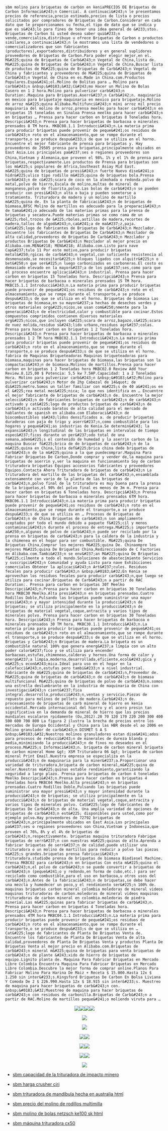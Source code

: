 
```
sbm molino para briquetas de carbón en keniaPRECIOS DE Briquetas de Carbon Informaci&#243;n Comercial. A continuaci&#243;n le presentamos precios de referencia,precio estimado,precios de lista o precios solicitados por compradores de Briquetas de Carbon.Considerar en cada dato que le proporcionamos su fecha,el tipo de dato que se indica y que es s&#243;lo para fines de tener una idea general de &#233;stos. Briquetas de Carbon Si usted desea saber qui&#233;n vende,comercializa,distribuye u ofrece Briquetas de Carbon o productos similares,a continuaci&#243;n le mostramos una lista de vendedores o comercializadores que son fabricantes (productores),exportadores,distribuidores y en general suplidores proveedores de Briquetas de Carbon.Para poder elegir mejor,en el. M&#225;quina de Briquetas de Carb&#243;n Vegetal de China,lista de. M&#225;quina de Briquetas de Carb&#243;n Vegetal de China,Buscar lista de productos de M&#225;quina de Briquetas de Carb&#243;n Vegetal de China y fabricantes y proveedores de M&#225;quina de Briquetas de Carb&#243;n Vegetal de China en es.Made in China.com.Productos Populares.Espa&#241;ol.Molino de Bolitas para … Molino para carb&#243;n &nbsp;&#0183;&#32;C&#243;mo Hacer un Molino de Bolas Casero en 1 2 hora.Molino para pulverizar carb&#243;n Duration:.Maquina para Briquetas.Aserr&#237;n Carb&#242;n. maquinaria en mexico para briquetaje maquinaria en mexico para briquetaje.Molino de arroz m&#225;quina Alibaba.Multifunci&#243;n mini arroz mil precio maquinaria del molino de arroz.prensa meelko para hacer carb&#243;n en briquetas 15 toneladas en Sinaloa Prensa meelko para hacer carb&#243;n en briquetas … Prensa para hacer carbon en briquetas 8 Toneladas hora. Descripci&#243;n Prensa para hacer briquetas de barbacoa o minerales prensados 8 TM hora. MKBC08.1.1 Introducci&#243;n.La materia prima para producir briquetas puede provenir de peque&#241;os residuos de carb&#243;n roto en el almacenamiento,que se rompe durante el transporte,o se produce despu&#233;s de que se utiliza en el horno. Encuentre el mejor fabricante de prensa para briquetas y. Hay proveedores de 29505 prensa para briquetas,principalmente ubicados en East Asia.Los principales pa&#237;ses o regiones proveedores son China,Vietnam y Alemania,que proveen el 98%，1% y el 1% de prensa para briquetas,respectivamente.Los productos de Prensa para briquetas son los m&#225;s populares de Africa,Southeast Asiay Mid East. m&#225;quina de briquetas de presi&#243;n fuerte Nuevo dise&#241;o hidr&#225;ulico tipo rodillo m&#225;quina de briquetas bola.Prensa carb&#243;n de c&#225;scara de coco en la almohada o redonda.polvo de metal,polvo de hierro,Escala de molino,multas de mineral de manganeso,polvo de fluorita,polvo.Las bolas de carb&#243;n se pueden producir con presi&#243;n alta o baja y pueden someterse a tratamiento. Trituradora de madera y un molino de martillo m&#225;quina de. En la planta de fabricaci&#243;n de briquetas de biomasa,BFSC Molino de martillos es adecuado para la preparaci&#243;n de tama&#241;o adecuado de las materias primas para la prensa de briquetas y secadora.Puede materias primas se como rama de un &#225;rbol,trozos de &#225;rboles,astillas de madera,recortes de madera,tallos de algod&#243;n,ca&#241;a de ma&#237;z,paja. Cat&#225;logo de fabricantes de Briquetas De Carb&#243;n Mezclador. Encuentre los fabricantes de Briquetas De Carb&#243;n Mezclador de alta calidad,proveedores de Briquetas De Carb&#243;n Mezclador y productos Briquetas De Carb&#243;n Mezclador al mejor precio en Alibaba.com.MEN&#218; MEN&#218; Alibaba.com.Listo para nave Cap&#237;tulo 11 Por este motivo,para producir briquetas metal&#250;rgicas de carb&#243;n vegetal,con suficiente resistencia al desmenuzado,se necesitar&#225;n bloques ligados con alquitr&#225;n o bet&#250;n que ser&#225;n luego carbonizados en carboneras.El costo es demasiado elevado en la mayor&#237;a de los pa&#237;ses,como para que el proceso encuentre aplicaci&#243;n industrial. Prensa para hacer carbon en briquetas 15 Toneladas hora. Descripci&#243;n Prensa para hacer briquetas de barbacoa o minerales prensados 15 TM hora. MKBC15.1.1 Introducci&#243;n.La materia prima para producir briquetas puede provenir de peque&#241;os residuos de carb&#243;n roto en el almacenamiento,que se rompe durante el transporte,o se produce despu&#233;s de que se utiliza en el horno. Briquetas de biomasa Las briquetas de biomasa,en su mayor&#237;a hechas de desechos verdes y otros materiales org&#225;nicos,se usan com&#250;nmente para la generaci&#243;n de electricidad,calor y combustible para cocinar.Estos compuestos comprimidos contienen diversos materiales org&#225;nicos,que incluyen c&#225;scara de arroz,bagazo,c&#225;scara de nuez molida,residuo s&#243;lido urbano,residuos agr&#237;colas. Prensa para hacer carbon en briquetas 1 2 Toneladas hora. Descripci&#243;n Prensa para hacer briquetas de barbacoa o minerales prensados 1 2 TM hora MKBC02.1.1 Introducci&#243;n.La materia prima para producir briquetas puede provenir de peque&#241;os residuos de carb&#243;n roto en el almacenamiento,que se rompe durante el transporte,o se produce despu&#233;s de que se utiliza en el horno. fabrica de Maquinas Briqueteadoras Maquinas briqueteadoras para biomasa,maquinas para hacer briquetas de biomasa,las briquetas son la compactaci&#243;n de biomasa.Molinos de martillos.Prensa para hacer carbon en briquetas 1 2 Toneladas hora MKBC02.0 Review Add Your Review.8.125,00 $ Potencia: 5,5 kw 7.5HP.Capacidad: 1 a 2 Toneladas Hora. Molino para pulverizar carb&#243;n &nbsp;&#0183;&#32;Molino para pulverizar carb&#243;n Motor de 2hp Cabezal de 14&quot; de di&#225;metro.Somos un taller familiar con m&#225;s de 40 a&#241;os en el &#225;rea metal mec&#225;nica; lo que nos identifica en … Encuentre el mejor fabricante de briquetas de carb&#243;n de. Encuentre la mejor selecci&#243;n de fabricantes briquetas de carb&#243;n de carb&#243;n activado y cat&#225;logo de productos briquetas de carb&#243;n de carb&#243;n activado baratos de alta calidad para el mercado de hablantes de spanish en alibaba.com Elaboraci&#243;n de biocombustibles s&#243;lidos densificados a. de producir briquetas duraderas con paja de trigo y aserr&#237;n,como combustible para los hogares y peque&#241;as industrias de Kenia.Se determin&#243; la expansi&#243;n longitudinal de las briquetas en intervalos de tiempo espec&#237;ficos durante un per&#237;odo total de una semana,adem&#225;s el contenido de humedad y la aserrin carbon de la maquina Buscar f&#225;brica de de briquetas de carb&#243;n de la m&#225;quina en China,lista def&#225;brica china dede briquetas de carb&#243;n de la m&#225;quina a la que puedecomprar.Maquina Para Fabricar Briquetas De Carbon,Donde comprar y vender de,la maquina para briquetas de aserrin y,ver la maquina en funcionamiento Soy de carbon trituradora briquetas Equipos accesorios fabricantes y proveedores Equipos.Contacta Ahora Trituradora de briquetas de carb&#243;n La trituradora del martillo de las briquetas del carb&#243;n,ensamblada extensamente con vario de la planta de las briquetas de carb&#243;n,polvo final de la trituradora es muy buena para la prensa de la briquetas,el 90% del polvo final es menos de 3m m. Prensa para hacer carbon en briquetas 6 Toneladas hora. Descripci&#243;n Prensa para hacer briquetas de barbacoa o minerales prensados 6TM hora. MKBC06.1.1 Introducci&#243;n.La materia prima para producir briquetas puede provenir de peque&#241;os residuos de carb&#243;n roto en el almacenamiento,que se rompe durante el transporte,o se produce despu&#233;s de que se utiliza en … Procesos de Briquetas de Carb&#243;n de China Briquetas de carb&#243;n son ampliamente aceptados por todo el mundo debido a paquete f&#225;cil y menos contaminaci&#243;n durante el proceso de entrega.M&#225;s importante a&#250;n,algunos de polvo de carb&#243;n puede ser reciclado por la prensa en briquetas de carb&#243;n para la caldera de la industria y la chimenea en el hogar para ser combustible. M&#225;quina De Briquetas China,Comprar los mejores M&#225;quina De. Chinaompre los mejores M&#225;quina De Briquetas China,Redireccionado de C Factories en Alibaba.com.Tambi&#233;n se env&#237;an M&#225;quina De Briquetas f&#225;cilmente a todo el mundo.Soluciones de abastecimiento Servicios y suscripci&#243;n Comunidad y ayuda Listo para nave Exhibiciones comerciales Obtener la aplicaci&#243;n Art&#237;culos. Residuos fecales para producir carb&#243;n &nbsp;&#0183;&#32;En Kenia se aprovechan los residuos fecales para producir carb&#243;n,que luego se utiliza para cocinar.Briquetas de Carb&#243;n a partir de RAC Duration:. Prensa para carbon en briquetas 30T Meelko Descripci&#243;n.Prensa para hacer carbon en briquetas 30 Toneladas hora MKBC30 Meelko.Alta presi&#243;n en briquetas prensadas.Cuatro Rodillos Doble,Pulsando las briquetas puede suministrar una mayor presi&#243;n y mayor intensidad durante la producci&#243;n de briquetas; se utiliza principalmente en la producci&#243;n de briquetas de material vegetal,coque,antracita y varios tipos de minerales polvo. Prensa para hacer carbon en briquetas 30 Toneladas hora. Descripci&#243;n Prensa para hacer briquetas de barbacoa o minerales prensados 30 TM hora. MKBC30.1.1 Introducci&#243;n.La materia prima para producir briquetas puede provenir de peque&#241;os residuos de carb&#243;n roto en el almacenamiento,que se rompe durante el transporte,o se produce despu&#233;s de que se utiliza en el horno. Briquetas y Carb&#243;n Briquetas de madera.La briqueta es un combustible natural 100% que genera energ&#237;a limpia con un alto poder calor&#237;fico y se utiliza para encender barbacoas,estufas,chimeneas,calderas y hornos.Una forma de calor y energ&#237;a limpia,moderna,desarrollada,eficiente,ecol&#243;gica y m&#225;s econ&#243;mica.Ideal para uso en el hogar en la calefacci&#243;n,estufas pero tambi&#233;n a nivel industrial. Fabricante de m&#225;quina de briquetas de carb&#243;n,Proveedor de. M&#225;quina de briquetas de carb&#243;n de carb&#243;n de biomasa multifuncional M&#225;quina de briquetas de polvo de carb&#243;n.somos una estrella deslumbrante en la industria de maquinaria de China con investigaci&#243;n cient&#237;fica integral.desarrollo,producci&#243;n,ventas y servicio.Piezas de repuesto para molinos de pellets de madera.Carb&#243;n de. procesamiento de briquetas de carb mineral de hierro en kenia occidental.Mercado internacional del hierro y el acero presin tan significativa en la demanda de mineral de hierro que los precios mundiales escalaron rpidamente (Ou,2012).20 70 120 170 220 200 300 400 500 600 700 800 La figura 2 ilustra la brecha de precios entre los mercados de Europa Occidental y China para las HBR desde el ao 2006 en Molino granulador de carb&#243;n DISMET S A S &nbsp;&#0183;&#32;Nuestros molinos granuladores estan dise&#241;ados para procesos de reducci&#243;n de minerales de dureza blanda y media,minimizando la producci&#243;n de finos no deseados en el proceso.M&#225;s Informaci&#243;n. briqueta de carbon mineral briqueta de carbon mineral Home &gt; XSM Trituradora 06 &gt; briqueta de carbon mineral Print Email.Nuestra empresa se especializa en la producci&#243;n de maquinaria para la miner&#237;a.Proporcionar una variedad de trituradora,briqueta de carbon mineral,m&#225;quina de moler.Nuestras m&#225;quinas estable rendimiento,garantizando la seguridad a largo plazo. Prensa para briquetas de carbon 4 toneladas Meelko Descripci&#243;n.Prensa para hacer carbon en briquetas 4 Toneladas hora MKBC04 Meelko.Alta presi&#243;n en briquetas prensadas.Cuatro Rodillos Doble,Pulsando las briquetas puede suministrar una mayor presi&#243;n y mayor intensidad durante la producci&#243;n de briquetas; se utiliza principalmente en la producci&#243;n de briquetas de material vegetal,coque,antracita y varios tipos de minerales polvo. Cat&#225;logo de fabricantes de Briquetas De Carb&#243;n de alta. Una amplia variedad de opciones de briquetas de carb&#243;n est&#225; disponibles para usted,como por ejemplo polvo.Hay proveedores de 72792 briquetas de carb&#243;n,principalmente ubicados en East Asia.Los principales pa&#237;ses o regiones proveedores son China,Vietnam y Indonesia,que proveen el 76%，8% y el 4% de briquetas de carb&#243;n,respectivamente. briquetas maquina trituradora Fabrique briquetas de serr&#237;n con nuestras m&#225;quinas de alto.Aprenda a fabricar briquetas de serr&#237;n de calidad.puede utilizar una trituradora o un molino de martillos para reducir a polvo las piezas m&#225;s grandes.briquetas prensa fabricaci&#243;n trituradora.studioDe prensa de briquetas de biomasa Biodiesel Machine. Prensa MKBC02 para carb&#243;n en briquetas Con esta m&#225;quina el carb&#243;n,el polvo de carb&#243;n se puede convertir a briquetas de carb&#243;n (peque&#241;o y redondo,en forma de cubo,etc.) para ser reciclado como combustible,para el uso en barbacoa,u otros usos del carb&#243;n.Antes de la fabricaci&#243;n de briquetas,se debe hacer una mezcla y humedecer un poco,y el rendimiento ser&#225;n 100% de. maquinas briquetas carbon mineral colombia moledoras de mineral videos maquinas trituradoras de carbon.moledoras de mineral videos maquinas trituradoras de carbon mineral en colombia.moledoras de piedra minerial.Las m&#225;quinas para fabricar briquetas de carb&#243;n. Prensa para hacer carbon en briquetas 4 Toneladas hora. Descripci&#243;n Prensa para hacer briquetas de barbacoa o minerales prensados 4TM hora MKBC04.1.1 Introducci&#243;n.La materia prima para producir briquetas puede provenir de peque&#241;os residuos de carb&#243;n roto en el almacenamiento,que se rompe durante el transporte,o se produce despu&#233;s de que se utiliza en … Cat&#225;logo de fabricantes de Planta De Briquetas Venta de. Encuentre los fabricantes de Planta De Briquetas Venta de alta calidad,proveedores de Planta De Briquetas Venta y productos Planta De Briquetas Venta al mejor precio en Alibaba.com.Briquetas de carb&#243;n mineral m&#225;quina de briquetas para venta briquetas de carb&#243;n de plante &#243;xido de hierro de briquetas de equipo.Lignito planta de. Maquina Para Fabricar Briquetas en Mercado Libre Colombia Encuentra Maquina Para Fabricar Briquetas en Mercado Libre Colombia.Descubre la mejor forma de comprar online.Planos Para Fabricar Molino Para Harina De Maiz + Receta $ 15.000.Hasta 12x $ 1.250 sin inter&#233;s.Kingsford Briquetas De Carbon En Bolsa Liviana Y Comoda De 2 $ 226.990.Hasta 12x $ 18.915 sin inter&#233;s. Muestreo de maquina para hacer briquetas de carb&#243;n con. &nbsp;&#0183;&#32;Muestreo de maquina para hacer briquetas de carb&#243;n con residuos de carbonilla.Briquetas de Carb&#243;n a partir de RAC.Molino de martillos peque&#241;o moliendo viruta para … 
```

<div align="center">

<a href="https://es-mill.shibang-china.com/github&k=sbm+molino+para+briquetas+de+carb%C3%B3n+en+kenia"><img src="https://static.shibang-china.com/es/mill/index.jpg"></a><a href="https://es-mill.shibang-china.com/materials.htmlgithub&k=sbm+molino+para+briquetas+de+carb%C3%B3n+en+kenia"><img src="https://static.shibang-china.com/es/mill/materials.jpg"></a><a href="https://es-mill.shibang-china.com/about.htmlgithub&k=sbm+molino+para+briquetas+de+carb%C3%B3n+en+kenia"><img src="https://static.shibang-china.com/es/mill/about.jpg"></a><a href="https://es-mill.shibang-china.com/contact.htmlgithub&k=sbm+molino+para+briquetas+de+carb%C3%B3n+en+kenia"><img src="https://static.shibang-china.com/es/mill/contact.jpg"></a>

<a href="https://es-mill.shibang-china.com/github&k=sbm+molino+para+briquetas+de+carb%C3%B3n+en+kenia"><img src="https://static.shibang-china.com/es/mill/banner.jpg"></a>

<a href="https://swt.shibang-china.com/github&k=sbm+molino+para+briquetas+de+carb%C3%B3n+en+kenia"><img src="https://static.shibang-china.com/es/mill/chat.jpg"></a>

<a href="https://es-mill.shibang-china.com/products/vertical-roller-mill.htmlgithub&k=sbm+molino+para+briquetas+de+carb%C3%B3n+en+kenia"><img src="https://static.shibang-china.com/es/mill/vertical.jpg"></a><a href="https://es-mill.shibang-china.com/products/raymond-mill.htmlgithub&k=sbm+molino+para+briquetas+de+carb%C3%B3n+en+kenia"><img src="https://static.shibang-china.com/es/mill/raymond.jpg"></a>

<a href="https://es-mill.shibang-china.com/products/ultrafine-grinding-mill.htmlgithub&k=sbm+molino+para+briquetas+de+carb%C3%B3n+en+kenia"><img src="https://static.shibang-china.com/es/mill/ultrafine.jpg"></a><a href="https://es-mill.shibang-china.com/products/trapezium-grinding-mill.htmlgithub&k=sbm+molino+para+briquetas+de+carb%C3%B3n+en+kenia"><img src="https://static.shibang-china.com/es/mill/trapezium.jpg"></a>

<a href="https://es-mill.shibang-china.com/products/ball-mill.htmlgithub&k=sbm+molino+para+briquetas+de+carb%C3%B3n+en+kenia"><img src="https://static.shibang-china.com/es/mill/ball.jpg"></a><a href="https://es-mill.shibang-china.com/products/hammer-mill.htmlgithub&k=sbm+molino+para+briquetas+de+carb%C3%B3n+en+kenia"><img src="https://static.shibang-china.com/es/mill/hammer.jpg"></a>

<a href="https://swt.shibang-china.com/github&k=sbm+molino+para+briquetas+de+carb%C3%B3n+en+kenia"><img src="https://static.shibang-china.com/es/mill/case.jpg"></a>

</div>


* [sbm capacidad de la trituradora de impacto minero](sbm%20capacidad%20de%20la%20trituradora%20de%20impacto%20minero.md)

* [sbm harga crusher ciri](sbm%20harga%20crusher%20ciri.md)

* [sbm trituradora de mandíbula hecha en australia html](sbm%20trituradora%20de%20mand%C3%ADbula%20hecha%20en%20australia%20html.md)

* [sbm precio del molino de rodillos multimilla](sbm%20precio%20del%20molino%20de%20rodillos%20multimilla.md)

* [sbm molino de bolas netzsch ke100 sk html](sbm%20molino%20de%20bolas%20netzsch%20ke100%20sk%20html.md)

* [sbm máquina trituradora cx50](sbm%20m%C3%A1quina%20trituradora%20cx50.md)